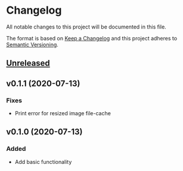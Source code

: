 # Changelog

All notable changes to this project will be documented in this file.

The format is based on [Keep a Changelog](http://keepachangelog.com/en/1.0.0/)
and this project adheres to [Semantic Versioning](http://semver.org/spec/v2.0.0.html).


## [Unreleased](https://github.com/inspirum/image-resizer-go/compare/v0.1.0...master)


## v0.1.1 (2020-07-13)
### Fixes
- Print error for resized image file-cache  


## v0.1.0 (2020-07-13)
### Added
- Add basic functionality